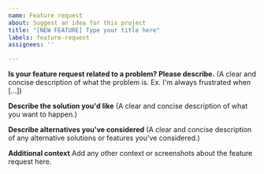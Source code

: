 ```yaml
---
name: Feature request
about: Suggest an idea for this project
title: "[NEW FEATURE] Type your title here"
labels: feature-request
assignees: ''

---
```


**Is your feature request related to a problem? Please describe.**
(A clear and concise description of what the problem is. Ex. I'm always frustrated when [...])

**Describe the solution you'd like**
(A clear and concise description of what you want to happen.)

**Describe alternatives you've considered**
(A clear and concise description of any alternative solutions or features you've considered.)

**Additional context**
Add any other context or screenshots about the feature request here.
